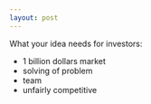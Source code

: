 ```yaml
---
layout: post
---
```


What your idea needs for investors:

- 1 billion dollars market
- solving of problem
- team
- unfairly competitive